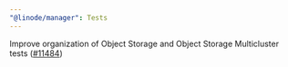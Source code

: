 ```yaml
---
"@linode/manager": Tests
---
```


Improve organization of Object Storage and Object Storage Multicluster tests ([#11484](https://github.com/linode/manager/pull/11484))
